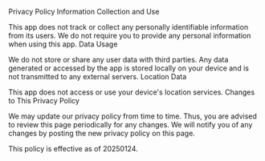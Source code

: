 Privacy Policy
Information Collection and Use

This app does not track or collect any personally identifiable information from its users. We do not require you to provide any personal information when using this app.
Data Usage

We do not store or share any user data with third parties. Any data generated or accessed by the app is stored locally on your device and is not transmitted to any external servers.
Location Data

This app does not access or use your device's location services.
Changes to This Privacy Policy

We may update our privacy policy from time to time. Thus, you are advised to review this page periodically for any changes. We will notify you of any changes by posting the new privacy policy on this page.

This policy is effective as of 20250124.

